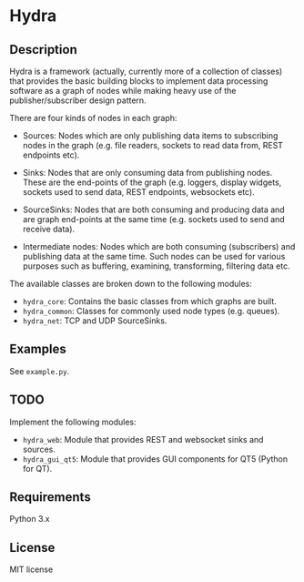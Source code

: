 Hydra
=====


Description
-----------

Hydra is a framework (actually, currently more of a collection of classes)
that provides the basic building blocks to implement data processing software as
a graph of nodes while making heavy use of the publisher/subscriber design 
pattern.

There are four kinds of nodes in each graph:

- Sources: Nodes which are only publishing data items to subscribing nodes in 
  the graph (e.g. file readers, sockets to read data from, REST endpoints etc).

- Sinks: Nodes that are only consuming data from publishing nodes. These are the
  end-points of the graph (e.g. loggers, display widgets, sockets used to send
  data, REST endpoints, websockets etc).

- SourceSinks: Nodes that are both consuming and producing data and are graph
  end-points at the same time (e.g. sockets used to send and receive data).

- Intermediate nodes: Nodes which are both consuming (subscribers) and 
  publishing data at the same time. Such nodes can be used for various purposes
  such as buffering, examining, transforming, filtering data etc.


The available classes are broken down to the following modules:

- `hydra_core`: Contains the basic classes from which graphs are built.
- `hydra_common`: Classes for commonly used node types (e.g. queues).
- `hydra_net`: TCP and UDP SourceSinks.


Examples
--------

See `example.py`.


TODO
----

Implement the following modules:
- `hydra_web`: Module that provides REST and websocket sinks and sources.
- `hydra_gui_qt5`: Module that provides GUI components for QT5 (Python for QT).


Requirements
------------

Python 3.x


License
-------

MIT license
